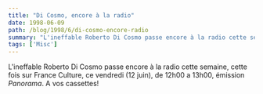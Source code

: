 ```yaml
---
title: "Di Cosmo, encore à la radio"
date: 1998-06-09
path: /blog/1998/6/di-cosmo-encore-radio
summary: "L'ineffable Roberto Di Cosmo passe encore à la radio cette semaine, cette fois sur France Culture, ce vendredi (12 juin), de 12h00 a 13h00, émission Panorama."
tags: ['Misc']
---
```


<P>
L'ineffable Roberto Di Cosmo passe encore à la radio cette semaine,
cette fois sur France Culture, ce vendredi (12 juin), de 12h00 a 13h00,
émission <EM>Panorama</EM>. A vos cassettes!
</P>


